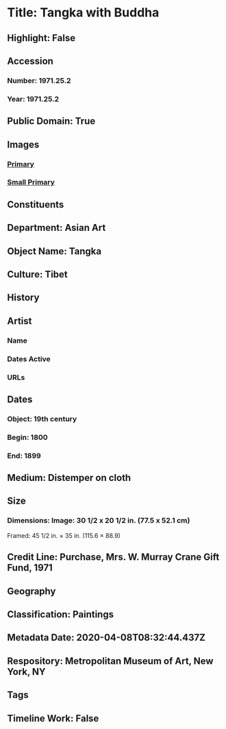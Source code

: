 # Title: Tangka with Buddha
## Highlight: False
## Accession
### Number: 1971.25.2
### Year: 1971.25.2
## Public Domain: True
## Images
### [Primary](https://images.metmuseum.org/CRDImages/as/original/LC-1971_25_2_housing-005_crop.jpg)
### [Small Primary](https://images.metmuseum.org/CRDImages/as/web-large/LC-1971_25_2_housing-005_crop.jpg)
## Constituents
## Department: Asian Art
## Object Name: Tangka
## Culture: Tibet
## History
## Artist
### Name
### Dates Active
### URLs
## Dates
### Object: 19th century
### Begin: 1800
### End: 1899
## Medium: Distemper on cloth
## Size
### Dimensions: Image: 30 1/2 x 20 1/2 in. (77.5 x 52.1 cm)
Framed: 45 1/2 in. × 35 in. (115.6 × 88.9)
## Credit Line: Purchase, Mrs. W. Murray Crane Gift Fund, 1971
## Geography
## Classification: Paintings
## Metadata Date: 2020-04-08T08:32:44.437Z
## Respository: Metropolitan Museum of Art, New York, NY
## Tags
## Timeline Work: False